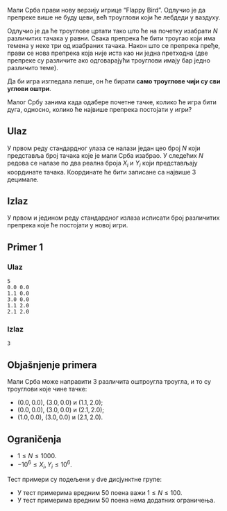Мали Срба прави нову верзију игрице “Flappy Bird”. Одлучио је да препреке више не буду цеви, већ троуглови који ће лебдеди у ваздуху.

Одлучио је да ће троуглове цртати тако што ће на почетку изабрати $N$ различитих тачака у равни. Свака препрека ће бити троугао који има темена у неке три од изабраних тачака. Након што се препрека пређе, прави се нова препрека која није иста као ни једна претходна (две препреке су  различите ако одговарајући троуглови имају бар једно различито теме).  

Да би игра изгледала лепше, он ће бирати **само троуглове чији су сви углови оштри**.

Малог Србу занима када одабере почетне тачке, колико ће игра бити дуга, односно, колико ће највише препрека постојати у игри?

## Ulaz
У првом реду стандардног улаза се налази један цео број $N$ који представља број тачака које је мали Срба изабрао. У следећих $N$ редова се налазе по два реална броја $X_i$ и $Y_i$ који представљају координате тачака. Координате ће бити записане са највише $3$ децимале.

## Izlaz
У првом и једином реду стандардног излаза исписати број различитих препрека које ће постојати у новој игри.

## Primer 1
### Ulaz
```
5
0.0 0.0
1.1 0.0
3.0 0.0
1.1 2.0
2.1 2.0
```

### Izlaz
```
3
```

## Objašnjenje primera
Мали Срба може направити $3$ различита оштроугла троугла, и то су троуглови које чине тачке:

* $(0.0, 0.0)$, $(3.0, 0.0)$ и $(1.1, 2.0)$;
* $(0.0, 0.0)$, $(3.0, 0.0)$ и $(2.1, 2.0)$;
* $(1.0, 0.0)$, $(3.0, 0.0)$ и $(2.1, 2.0)$.

## Ograničenja

* $1\leq N \leq 1000$.
* $-10^6 \leq X_i, Y_i \leq 10^6$.

Тест примери су подељени у dve дисјунктне групе:

* У тест примерима вредним $50$ поена важи $1\leq N\leq 100$.
* У тест примерима вредним $50$ поена нема додатних ограничења.

